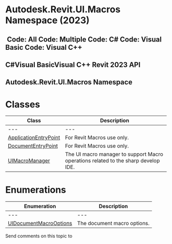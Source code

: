 # Autodesk.Revit.UI.Macros Namespace (2023)

﻿
 Code: All Code: Multiple Code: C# Code: Visual Basic Code: Visual C++   
---  
C#Visual BasicVisual C++
Revit 2023 API  
---  
Autodesk.Revit.UI.Macros Namespace  
---  
# Classes
| Class | Description |
| --- | --- |
| --- | --- | --- |
| [ApplicationEntryPoint](7ff0ad2b-7713-ec77-ccc9-8a01fffcf83e.md "ApplicationEntryPoint Class") | For Revit Macros use only. |
| [DocumentEntryPoint](35587825-07cb-c541-40d6-3c648cbb5d08.md "DocumentEntryPoint Class") | For Revit Macros use only. |
| [UIMacroManager](187bf41e-4d8a-ecaf-d5f6-2579f9290681.md "UIMacroManager Class") | The UI macro manager to support Macro operations related to the sharp develop IDE. |

# Enumerations
| Enumeration | Description |
| --- | --- |
| --- | --- | --- |
| [UIDocumentMacroOptions](58b01732-d76b-ea31-8dd6-a2da7c90106d.md "UIDocumentMacroOptions Enumeration") | The document macro options. |

Send comments on this topic to 